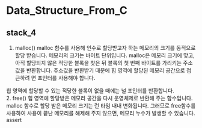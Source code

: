 # Data_Structure_From_C
## stack_4
  1. malloc()
  malloc 함수를 사용해 인수로 할당받고자 하는 메모리의 크기를 동적으로 할당 받습니다. 메모리의 크기는 바이트 단위입니다.
  malloc은 메모리 크기에 맞고, 아직 할당되지 않은 적당한 블록을 찾은 뒤 블록의 첫 번째 바이트를 가리키는 주소값을 반환합니다. 주소값을 반환받기 때문에 힙 영역에 할당된 메모리 공간으로 접근하려  면 포인터를 사용해야 합니다. 

힙 영역에 할당할 수 있는 적당한 블록이 없을 때에는 널 포인터를 반환합니다.  
  2. free()
  힙 영역에 할당받은 메모리 공간을 다시 운영체제로 반환해 주는 함수입니다. 
  malloc 함수로 할당 받은 메모리 크기는 런 타임 내내 변화됩니다. 그러므로 free함수를 사용하여 사용이 끝난 메모리를 해제해 주지 않으면, 메모리 누수가 발생할 수 있습니다.
assert 
